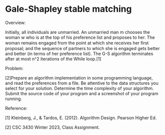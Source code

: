 # Gale-Shapley stable matching

Overview:

Initially, all individuals are unmarried. An unmarried man m chooses
the woman w who is at the top of his preference list and proposes to her. The
woman remains engaged from the point at which she receives her ﬁrst
proposal; and the sequence of partners to which she is engaged gets better and
better (in terms of her preference list). The G-S algorithm terminates after at 
most n^2 iterations of the While loop.[1]

Problem:

[2]Prepare an algorithm implementation in some programming language, and read the preferences from a file. 
Be attentive to the data structures you select for your solution.
Determine the time complexity of your algorithm.
Submit the source code of your program and a screenshot of your program running.

Reference:

[1] Kleinberg, J., & Tardos, E. (2012). Algorithm Design. Pearson Higher Ed.

[2] CSC 3430 Winter 2023, Class Assignment.

